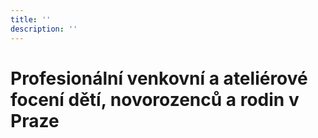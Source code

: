 ```yaml
---
title: ''
description: ''
---
```


# Profesionální venkovní a ateliérové focení dětí, novorozenců a rodin v Praze
